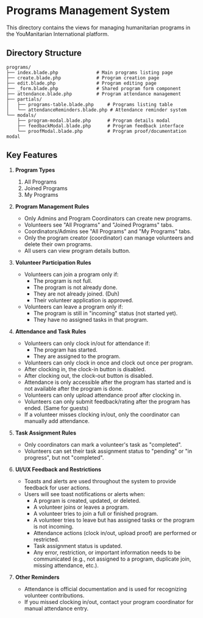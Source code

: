 # Programs Management System

This directory contains the views for managing humanitarian programs in the YouManitarian International platform.

## Directory Structure

```
programs/
├── index.blade.php              # Main programs listing page
├── create.blade.php             # Program creation page
├── edit.blade.php               # Program editing page
├── _form.blade.php              # Shared program form component
├── attendance.blade.php         # Program attendance management
├── partials/
│   ├── programs-table.blade.php     # Programs listing table
│   └── attendanceReminders.blade.php # Attendance reminder system
└── modals/
    ├── program-modal.blade.php      # Program details modal
    ├── feedbackModal.blade.php      # Program feedback interface
    └── proofModal.blade.php         # Program proof/documentation modal
```

## Key Features

1. **Program Types**
   1. All Programs
   2. Joined Programs 
   3. My Programs

2. **Program Management Rules**
   - Only Admins and Program Coordinators can create new programs.
   - Volunteers see "All Programs" and "Joined Programs" tabs.
   - Coordinators/Admins see "All Programs" and "My Programs" tabs.
   - Only the program creator (coordinator) can manage volunteers and delete their own programs.
   - All users can view program details button.

3. **Volunteer Participation Rules**
   - Volunteers can join a program only if:
     - The program is not full.
     - The program is not already done.
     - They are not already joined. (Duh)
     - Their volunteer application is approved.
   - Volunteers can leave a program only if:
     - The program is still in "incoming" status (not started yet).
     - They have no assigned tasks in that program.

4. **Attendance and Task Rules**
   - Volunteers can only clock in/out for attendance if:
     - The program has started.
     - They are assigned to the program.
   - Volunteers can only clock in once and clock out once per program.
   - After clocking in, the clock-in button is disabled.
   - After clocking out, the clock-out button is disabled.
   - Attendance is only accessible after the program has started and is not available after the program is done.
   - Volunteers can only upload attendance proof after clocking in.
   - Volunteers can only submit feedback/rating after the program has ended. (Same for guests)
   - If a volunteer misses clocking in/out, only the coordinator can manually add attendance.

5. **Task Assignment Rules**
   - Only coordinators can mark a volunteer's task as "completed".
   - Volunteers can set their task assignment status to "pending" or "in progress", but not "completed".

6. **UI/UX Feedback and Restrictions**
   - Toasts and alerts are used throughout the system to provide feedback for user actions.
   - Users will see toast notifications or alerts when:
     - A program is created, updated, or deleted.
     - A volunteer joins or leaves a program.
     - A volunteer tries to join a full or finished program.
     - A volunteer tries to leave but has assigned tasks or the program is not incoming.
     - Attendance actions (clock in/out, upload proof) are performed or restricted.
     - Task assignment status is updated.
     - Any error, restriction, or important information needs to be communicated (e.g., not assigned to a program, duplicate join, missing attendance, etc.).

7. **Other Reminders**
   - Attendance is official documentation and is used for recognizing volunteer contributions.
   - If you missed clocking in/out, contact your program coordinator for manual attendance entry.
